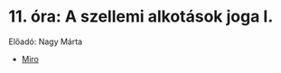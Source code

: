# 11. óra: A szellemi alkotások joga I.

Előadó: Nagy Márta

* [Miro](https://miro.com/app/board/uXjVPsYBEGQ=/?share_link_id=909359459027)
